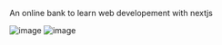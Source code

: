 An online bank to learn web developement with nextjs

![image](https://github.com/user-attachments/assets/196aaeca-2847-4db8-912a-4133bf34f771)
![image](https://github.com/user-attachments/assets/877f7821-82c3-497a-9256-dd3f921f3774)
